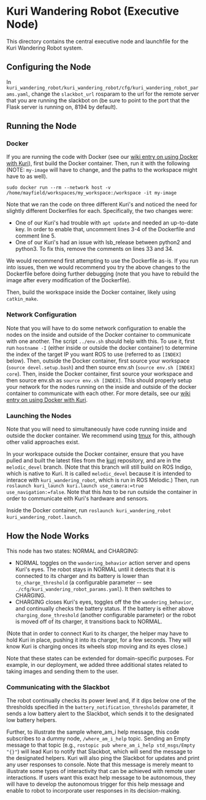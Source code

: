 # Kuri Wandering Robot (Executive Node)

This directory contains the central executive node and launchfile for the Kuri Wandering Robot system.

## Configuring the Node

In `kuri_wandering_robot/kuri_wandering_robot/cfg/kuri_wandering_robot_params.yaml`, change the `slackbot_url` rosparam to the url for the remote server that you are running the slackbot on (be sure to point to the port that the Flask server is running on, 8194 by default).

## Running the Node

### Docker

If you are running the code with Docker (see our [wiki entry on using Docker with Kuri](https://github.com/hcrlab/wiki/wiki/Robots:-Kuri:-Docker)), first build the Docker container. Then, run it with the following (NOTE: `my-image` will have to change, and the paths to the workspace might have to as well).

```
sudo docker run --rm --network host -v /home/mayfield/workspaces/my_workspace:/workspace -it my-image
```

Note that we ran the code on three different Kuri's and noticed the need for slightly different Dockerfiles for each. Specifically, the two changes were:
- One of our Kuri's had trouble with `apt update` and needed an up-to-date key. In order to enable that, uncomment lines 3-4 of the Dockerfile and comment line 5.
- One of our Kuri's had an issue with lsb_release between python2 and python3. To fix this, remove the comments on lines 33 and 34.

We would recommend first attempting to use the Dockerfile as-is. If you run into issues, then we would recommend you try the above changes to the Dockerfile before doing further debugging (note that you have to rebuild the image after every modification of the Dockerfile).

Then, build the workspace inside the Docker container, likely using `catkin_make`.

### Network Configuration

Note that you will have to do some network configuration to enable the nodes on the inside and outside of the Docker container to communicate with one another. The script `../env.sh` should help with this. To use it, first run `hostname -I` (either inside or outside the docker container) to determine the index of the target IP you want ROS to use (referred to as `[INDEX]` below). Then, outside the Docker container, first source your workspace (`source devel.setup.bash`) and then source env.sh (`source env.sh [INDEX] core`). Then, inside the Docker container, first source your workspace and then source env.sh as `source env.sh [INDEX]`. This should properly setup your network for the nodes running on the inside and outside of the docker container to communicate with each other. For more details, see our [wiki entry on using Docker with Kuri](https://github.com/hcrlab/wiki/wiki/Robots:-Kuri:-Docker).

### Launching the Nodes

Note that you will need to simultaneously have code running inside and outside the docker container. We recommend using [tmux](https://github.com/tmux/tmux/wiki/Installing) for this, although other valid approaches exist.

In your workspace outside the Docker container, ensure that you have pulled and built the latest files from the [kuri](https://github.com/hcrlab/kuri/tree/melodic-devel) repository, and are in the `melodic_devel` branch. (Note that this branch will still build on ROS Indigo, which is native to Kuri. It is called `melodic_devel` because it is intended to interace with `kuri_wandering_robot`, which is run in ROS Melodic.) Then, run `roslaunch kuri_launch kuri.launch use_camera:=true use_navigation:=false`. Note that this *has* to be run outside the container in order to communicate eith Kuri's hardware and sensors.

Inside the Docker container, run `roslaunch kuri_wandering_robot kuri_wandering_robot.launch`.

## How the Node Works

This node has two states: NORMAL and CHARGING:

- NORMAL toggles on the `wandering_behavior` action server and opens Kuri's eyes. The robot stays in NORMAL until it detects that it is connected to its charger and its battery is lower than `to_charge_threshold` (a configurable parameter -- see `./cfg/kuri_wandering_robot_params.yaml`). It then switches to CHARGING.
- CHARGING closes Kuri's eyes, toggles off the the `wandering_behavior`, and continually checks the battery status. If the battery is either above `charging_done_threshold` (another configurable parameter) or the robot is moved off of its charger, it transitions back to NORMAL.

(Note that in order to connect Kuri to its charger, the helper may have to hold Kuri in place, pushing it into its charger, for a few seconds. They will know Kuri is charging onces its wheels stop moving and its eyes close.)

Note that these states can be extended for domain-specific purposes. For example, in our deployment, we added three additional states related to taking images and sending them to the user.

### Communicating with the Slackbot

The robot continually checks its power level and, if it dips below one of the thresholds specified in the `battery_notification_thresholds` parameter, it sends a low battery alert to the Slackbot, which sends it to the designated low battery helpers.

Further, to illustrate the sample where_am_i help message, this code subscribes to a dummy node, `/where_am_i_help` topic. Sending an Empty message to that topic (e.g., `rostopic pub where_am_i_help std_msgs/Empty "{}"`) will lead Kuri to notify that Slackbot, which will send the message to the designated helpers. Kuri will also ping the Slackbot for updates and print any user responses to console. Note that this message is merely meant to illustrate some types of interactivity that can be achieved with remote user interactions. If users want this exact help message to be autonomous, they will have to develop the autonomous trigger for this help message and enable to robot to incorporate user responses in its decision-making.
